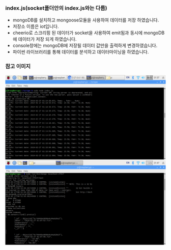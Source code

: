 ### index.js(socket폴더안의 index.js와는 다름)
* mongoDB를 설치하고 mongoose모듈을 사용하여 데이터를 저장 하였습니다.
* 저장소 이름은 iot입니다.
* cheerio로 스크리핑 된 데이터가 socket을 사용하여 emit됨과 동시에 mongoDB에 데이터가 저장 되게 하였습니다.
* console창에는 mongoDB에 저장될 데이터 값만을 출력하게 변경하였습니다.
* 파이썬 라이브러리를 통해 데이터를 분석하고 데이터마이닝을 하였습니다.

### 참고 이미지
![scrape_mongodb](/mongoDB/scrape_mongodb.png)
![mongodbshell](/mongoDB/mongodbshell.png)
